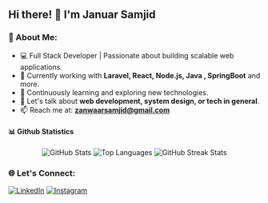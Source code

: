 ## Hi there! 👋 I'm Januar Samjid

### 🚀 About Me:
- 💻 Full Stack Developer | Passionate about building scalable web applications.
- 🔭 Currently working with **Laravel, React, Node.js, Java , SpringBoot** and more.
- 🌱 Continuously learning and exploring new technologies.
- 💬 Let's talk about **web development, system design, or tech in general**.
- 📫 Reach me at: **zanwaarsamjid@gmail.com**

#### 📊 Github Statistics

<div align="center">
  <img src="https://github-readme-stats.vercel.app/api?username=zanwaar&show_icons=true&locale=en&theme=transparent" alt="GitHub Stats" />
 
 <img  src="https://github-readme-stats.vercel.app/api/top-langs/?username=zanwaar&layout=compact&langs_count=20&theme=transparent&show_icons=true&count_private=true&hide=jupyter%20notebook,pascal,visual%20basic%20.net,matlab,hack,m,procfile" alt="Top Languages" />
  <img  src="https://github-readme-streak-stats.herokuapp.com/?user=zanwaar&theme=transparent" alt="GitHub Streak Stats" />
</div>


### 🌐 Let's Connect:
[![LinkedIn](https://img.shields.io/badge/LinkedIn-0A66C2?style=for-the-badge&logo=linkedin&logoColor=white)](https://linkedin.com/in/januar-samjid)
[![Instagram](https://img.shields.io/badge/Instagram-E4405F?style=for-the-badge&logo=instagram&logoColor=white)](https://www.instagram.com/batukel.dev/)


